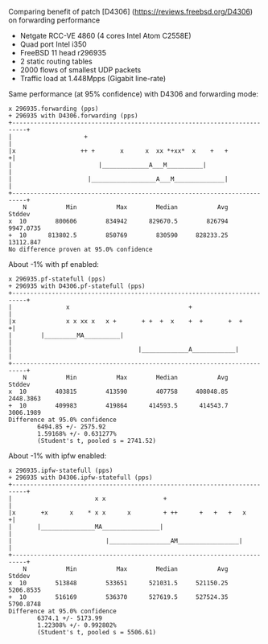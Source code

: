 Comparing benefit of patch [D4306] (https://reviews.freebsd.org/D4306) on forwarding performance
  - Netgate RCC-VE 4860 (4 cores Intel Atom C2558E)
  - Quad port Intel i350
  - FreeBSD 11 head r296935
  - 2 static routing tables
  - 2000 flows of smallest UDP packets
  - Traffic load at 1.448Mpps (Gigabit line-rate)


Same performance (at 95% confidence) with D4306 and forwarding mode:
```
x 296935.forwarding (pps)
+ 296935 with D4306.forwarding (pps)
+--------------------------------------------------------------------------+
|                    +                                                     |
|x                  ++ +       x      x  xx *+xx*  x    +   +             +|
|                        |_____________A___M__________|                    |
|                     |__________________A___M______________|              |
+--------------------------------------------------------------------------+
    N           Min           Max        Median           Avg        Stddev
x  10        800606        834942      829670.5        826794     9947.0735
+  10      813802.5        850769        830590     828233.25     13112.847
No difference proven at 95.0% confidence

```

About -1% with pf enabled:
```
x 296935.pf-statefull (pps)
+ 296935 with D4306.pf-statefull (pps)
+--------------------------------------------------------------------------+
|               x                                 +                        |
|x              x x xx x   x +       + +  +  x    +  +       +  +         +|
|        |_________MA__________|                                           |
|                                   |_____________A____________|           |
+--------------------------------------------------------------------------+
    N           Min           Max        Median           Avg        Stddev
x  10        403815        413590        407758     408048.85     2448.3863
+  10        409983        419864      414593.5      414543.7     3006.1989
Difference at 95.0% confidence
        6494.85 +/- 2575.92
        1.59168% +/- 0.631277%
        (Student's t, pooled s = 2741.52)
```


About -1% with ipfw enabled:

```
x 296935.ipfw-statefull (pps)
+ 296935 with D4306.ipfw-statefull (pps)
+--------------------------------------------------------------------------+
|                       x x                +                               |
|x       +x      x    * x x      x         + ++      +   +   +   x        +|
|       |_______________MA________________|                                |
|                          |_________________AM_________________|          |
+--------------------------------------------------------------------------+
    N           Min           Max        Median           Avg        Stddev
x  10        513848        533651      521031.5     521150.25     5206.8535
+  10        516169        536370      527619.5     527524.35     5790.8748
Difference at 95.0% confidence
        6374.1 +/- 5173.99
        1.22308% +/- 0.992802%
        (Student's t, pooled s = 5506.61)
```
